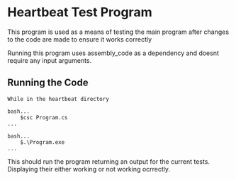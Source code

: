 # Heartbeat Test Program

This program is used as a means of testing the main program after changes to the code are made to ensure it works correctly

Running this program uses assembly_code as a dependency and doesnt require any input arguments.

## Running the Code
	
	While in the heartbeat directory
	
	bash...  
		$csc Program.cs  
	...  

	bash...  
		$.\Program.exe
	...  

This should run the program returning an output for the current tests. Displaying their either working or not working ocrrectly.